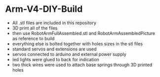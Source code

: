 # Arm-V4-DIY-Build

- All .stl files are included in this repository
- 3D print all of the files
- then use RobotArmFullAssembled.stl and RobotArmAssembledPicture as reference to build
- everything else is bolted together with holes sizes in the stl files
- standard servos and extensions are used
- servos connected to arduino and external power supply
- led lights were glued to back for indication
- two thick wires were used to attach base springs through 3D printed holes

